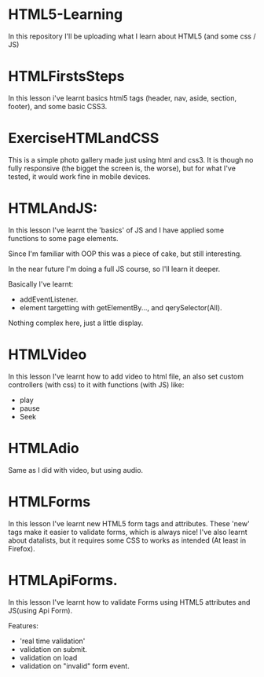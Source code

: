 # HTML5-Learning
In this repository I'll be uploading what I learn about HTML5 (and some css / JS)

# HTMLFirstsSteps
In this lesson i've learnt basics html5 tags (header, nav, aside, section, footer),
and some basic CSS3.

# ExerciseHTMLandCSS

This is a simple photo gallery made just using html and css3.
It is though no fully responsive (the bigget the screen is, the worse), 
but for what I've tested, it would work fine in mobile devices.

# HTMLAndJS:

In this lesson I've learnt the 'basics' of JS and I have applied some functions 
to some page elements.

Since I'm familiar with OOP this was a piece of cake, but still interesting.

In the near future I'm doing a full JS course, so I'll learn it deeper.

Basically I've learnt:
* addEventListener.
* element targetting with getElementBy...,  and qerySelector(All).

Nothing complex here, just a little display.

# HTMLVideo

In this lesson I've learnt how to add video to html file, an also
set custom controllers (with css) to it with functions (with JS) like:
* play
* pause
* Seek

# HTMLAdio

Same as I did with video, but using audio.

# HTMLForms

In this lesson I've learnt new HTML5 form tags and attributes.
These 'new' tags make it easier to validate forms, which is always nice!
I've also learnt about datalists, but it requires some CSS to works as intended (At least in Firefox).

# HTMLApiForms.

In this lesson I've learnt how to validate Forms using HTML5 attributes and JS(using Api Form).

Features:

* 'real time validation'
* validation on submit.
* validation on load
* validation on "invalid" form event.